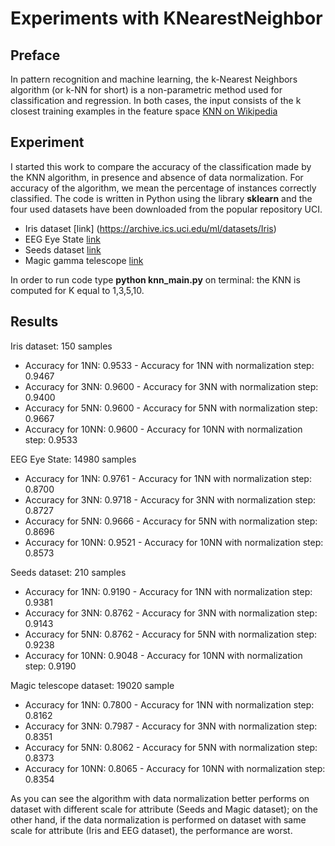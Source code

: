 # Experiments with KNearestNeighbor #

## Preface ##
In pattern recognition and machine learning, the k-Nearest Neighbors algorithm (or k-NN for short) is a non-parametric method used for classification and regression. In both cases, the input consists of the k closest training examples in the feature space
[KNN on Wikipedia](https://en.wikipedia.org/wiki/K-nearest_neighbors_algorithm)

## Experiment ##
I started this work to compare the accuracy of the classification made by the KNN algorithm, in presence and absence of data normalization. For accuracy of the algorithm, we mean the percentage of instances correctly classified.
The code is written in Python using the library **sklearn** and the four used datasets have been downloaded from the popular repository UCI. 
* Iris dataset [link] (https://archive.ics.uci.edu/ml/datasets/Iris)
* EEG Eye State [link](https://archive.ics.uci.edu/ml/datasets/EEG+Eye+State)
* Seeds dataset [link](https://archive.ics.uci.edu/ml/datasets/seeds)
* Magic gamma telescope [link](https://archive.ics.uci.edu/ml/datasets/MAGIC+Gamma+Telescope)

In order to run code type **python knn_main.py** on terminal: the KNN is computed for K equal to 1,3,5,10.

## Results ##
Iris dataset: 150 samples
* Accuracy for 1NN: 0.9533 - Accuracy for 1NN with normalization step: 0.9467
* Accuracy for 3NN: 0.9600 - Accuracy for 3NN with normalization step: 0.9400
* Accuracy for 5NN: 0.9600 - Accuracy for 5NN with normalization step: 0.9667
* Accuracy for 10NN: 0.9600 - Accuracy for 10NN with normalization step: 0.9533

EEG Eye State: 14980 samples
* Accuracy for 1NN: 0.9761 - Accuracy for 1NN with normalization step: 0.8700
* Accuracy for 3NN: 0.9718 - Accuracy for 3NN with normalization step: 0.8727
* Accuracy for 5NN: 0.9666 - Accuracy for 5NN with normalization step: 0.8696
* Accuracy for 10NN: 0.9521 - Accuracy for 10NN with normalization step: 0.8573

Seeds dataset: 210 samples
* Accuracy for 1NN: 0.9190 - Accuracy for 1NN with normalization step: 0.9381
* Accuracy for 3NN: 0.8762 - Accuracy for 3NN with normalization step: 0.9143
* Accuracy for 5NN: 0.8762 - Accuracy for 5NN with normalization step: 0.9238
* Accuracy for 10NN: 0.9048 - Accuracy for 10NN with normalization step: 0.9190

Magic telescope dataset: 19020 sample
* Accuracy for 1NN: 0.7800 - Accuracy for 1NN with normalization step: 0.8162
* Accuracy for 3NN: 0.7987 - Accuracy for 3NN with normalization step: 0.8351
* Accuracy for 5NN: 0.8062 - Accuracy for 5NN with normalization step: 0.8373
* Accuracy for 10NN: 0.8065 - Accuracy for 10NN with normalization step: 0.8354

As you can see the algorithm with data normalization better performs on dataset with different scale for attribute (Seeds and Magic dataset); on the other hand, if the data normalization is performed on dataset with same scale for attribute (Iris and EEG dataset), the performance are worst. 

